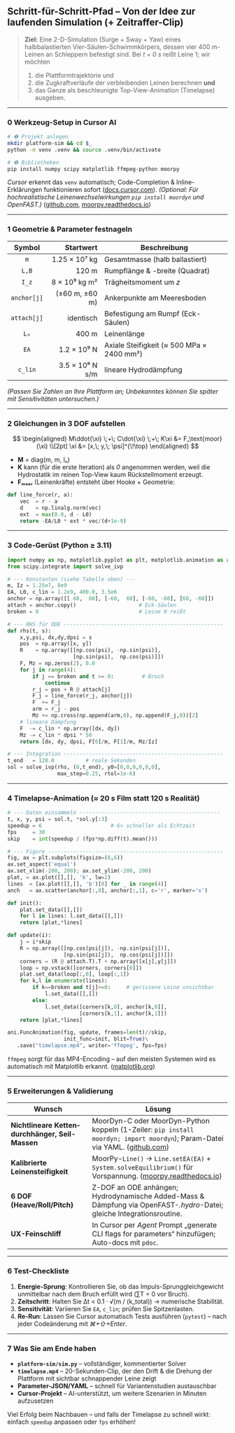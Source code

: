 ## Schritt-für-Schritt-Pfad – Von der Idee zur laufenden Simulation (+ Zeitraffer-Clip)

> **Ziel:**  Eine 2-D-Simulation (Surge + Sway + Yaw) eines halbbalastierten Vier-Säulen-Schwimmkörpers, dessen vier 400 m-Leinen an Schleppern befestigt sind.
> Bei *t = 0 s* reißt Leine 1; wir möchten
>
> 1. die Plattformtrajektorie und
> 2. die Zugkraftverläufe der verbleibenden Leinen berechnen **und**
> 3. das Ganze als beschleunigte Top-View-Animation (Timelapse) ausgeben.

---

### 0  Werkzeug-Setup in Cursor AI

```bash
# ❶ Projekt anlegen
mkdir platform-sim && cd $_
python -m venv .venv && source .venv/bin/activate

# ❷ Bibliotheken
pip install numpy scipy matplotlib ffmpeg-python moorpy
```

*Cursor* erkennt das `venv` automatisch; Code-Completion & Inline-Erklärungen funktionieren sofort ([docs.cursor.com][1]).
*(Optional: Für hochrealistische Leinenwechselwirkungen `pip install moordyn` und OpenFAST.)* ([github.com][2], [moorpy.readthedocs.io][3])

---

### 1  Geometrie & Parameter festnageln

|    Symbol   |       Startwert | Beschreibung                              |
| :---------: | --------------: | ----------------------------------------- |
|     `m`     |   1.25 × 10⁷ kg | Gesamtmasse (halb ballastiert)            |
|    `L,B`    |           120 m | Rumpflänge & -breite (Quadrat)            |
|    `I_z`    |   8 × 10⁹ kg m² | Trägheitsmoment um *z*                    |
| `anchor[j]` |  (±60 m, ±60 m) | Ankerpunkte am Meeresboden                |
| `attach[j]` |       identisch | Befestigung am Rumpf (Eck-Säulen)         |
|     `L₀`    |           400 m | Leinenlänge                               |
|     `EA`    |     1.2 × 10⁹ N | Axiale Steifigkeit (≈ 500 MPa × 2400 mm²) |
|   `c_lin`   | 3.5 × 10⁶ N s/m | lineare Hydrodämpfung                     |

*(Passen Sie Zahlen an Ihre Plattform an; Unbekanntes können Sie später mit Sensitivitäten untersuchen.)*

---

### 2  Gleichungen in 3 DOF aufstellen

$$
\begin{aligned}
M\ddot{\xi} \;+\; C\dot{\xi} \;+\; K\xi &= F_\text{moor}(\xi) \\[2pt]
\xi &= [x,\; y,\; \psi]^{\!\top}
\end{aligned}
$$

* **M** = diag(m, m, Iₙ)
* **K** kann (für die erste Iteration) als *0* angenommen werden, weil die Hydrostatik im reinen Top-View kaum Rückstellmoment erzeugt.
* **Fₘₒₒᵣ** (Leinenkräfte) entsteht über Hooke + Geometrie:

```python
def line_force(r, a):
    vec  = r - a
    d    = np.linalg.norm(vec)
    ext  = max(0.0, d - L0)
    return -EA/L0 * ext * vec/(d+1e-9)
```

---

### 3  Code-Gerüst (Python ≥ 3.11)

```python
import numpy as np, matplotlib.pyplot as plt, matplotlib.animation as ani
from scipy.integrate import solve_ivp

# --- Konstanten (siehe Tabelle oben) ---
m, Iz = 1.25e7, 8e9
EA, L0, c_lin = 1.2e9, 400.0, 3.5e6
anchor = np.array([[ 60,  60], [-60,  60], [-60, -60], [60, -60]])
attach = anchor.copy()                    # Eck-Säulen
broken = 0                                # Leine 0 reißt

# --- RHS für ODE ---------------------------------------------------
def rhs(t, s):
    x,y,psi, dx,dy,dpsi = s
    pos  = np.array([x, y])
    R    = np.array([[np.cos(psi), -np.sin(psi)],
                     [np.sin(psi),  np.cos(psi)]])
    F, Mz = np.zeros(2), 0.0
    for j in range(4):
        if j == broken and t >= 0:         # Bruch
            continue
        r_j = pos + R @ attach[j]
        F_j = line_force(r_j, anchor[j])
        F  += F_j
        arm = r_j - pos
        Mz += np.cross(np.append(arm,0), np.append(F_j,0))[2]
    # lineare Dämpfung
    F  -= c_lin * np.array([dx, dy])
    Mz -= c_lin * dpsi * 50
    return [dx, dy, dpsi, F[0]/m, F[1]/m, Mz/Iz]

# --- Integration ---------------------------------------------------
t_end   = 120.0          # reale Sekunden
sol = solve_ivp(rhs, (0,t_end), y0=[0,0,0,0,0,0],
                max_step=0.25, rtol=1e-6)
```

---

### 4  Timelapse-Animation (≈ 20 s Film statt 120 s Realität)

```python
# --- Daten einsammeln ---------------------------------------------
t, x, y, psi = sol.t, *sol.y[:3]
speedup = 6                      # 6× schneller als Echtzeit
fps     = 30
skip    = int(speedup / (fps*np.diff(t).mean()))

# --- Figure --------------------------------------------------------
fig, ax = plt.subplots(figsize=(6,6))
ax.set_aspect('equal')
ax.set_xlim(-200, 200); ax.set_ylim(-200, 200)
plat, = ax.plot([],[], 'k', lw=2)
lines  = [ax.plot([],[], 'b')[0] for _ in range(4)]
anch   = ax.scatter(anchor[:,0], anchor[:,1], c='r', marker='x')

def init():
    plat.set_data([],[])
    for l in lines: l.set_data([],[])
    return [plat,*lines]

def update(i):
    j = i*skip
    R = np.array([[np.cos(psi[j]), -np.sin(psi[j])],
                  [np.sin(psi[j]),  np.cos(psi[j])]])
    corners = (R @ attach.T).T + np.array([x[j],y[j]])
    loop = np.vstack([corners, corners[0]])
    plat.set_data(loop[:,0], loop[:,1])
    for k,l in enumerate(lines):
        if k==broken and t[j]>=0:     # gerissene Leine unsichtbar
            l.set_data([],[])
        else:
            l.set_data([corners[k,0], anchor[k,0]],
                       [corners[k,1], anchor[k,1]])
    return [plat,*lines]

ani.FuncAnimation(fig, update, frames=len(t)//skip,
                  init_func=init, blit=True)\
   .save("timelapse.mp4", writer='ffmpeg', fps=fps)
```

`ffmpeg` sorgt für das MP4-Encoding – auf den meisten Systemen wird es automatisch mit Matplotlib erkannt.  ([matplotlib.org][4])

---

### 5  Erweiterungen & Validierung

| Wunsch                                           | Lösung                                                                                                                           |
| ------------------------------------------------ | -------------------------------------------------------------------------------------------------------------------------------- |
| **Nichtlineare Ketten­durchhänger, Seil-Massen** | MoorDyn-C oder MoorDyn-Python koppeln (1-Zeiler: `pip install moordyn; import moordyn`); Param-Datei via YAML. ([github.com][2]) |
| **Kalibrierte Leinensteifigkeit**                | MoorPy-`Line()` → `Line.setEA(EA)` + `System.solveEquilibrium()` für Vorspannung. ([moorpy.readthedocs.io][3])                   |
| **6 DOF (Heave/Roll/Pitch)**                     | Z-DOF an ODE anhängen; Hydrodynamische Added-Mass & Dämpfung via OpenFAST-*.hydro*-Datei; gleiche Integrationsroutine.           |
| **UX-Feinschliff**                               | In Cursor per *Agent* Prompt „generate CLI flags for parameters“ hinzufügen; Auto-docs mit `pdoc`.                               |

---

### 6  Test-Checkliste

1. **Energie-Sprung**: Kontrollieren Sie, ob das Impuls-Sprunggleichgewicht unmittelbar nach dem Bruch erfüllt wird (∑T = 0 vor Bruch).
2. **Zeitschritt**: Halten Sie Δt < 0.1 · √(m / (k\_total)) → numerische Stabilität.
3. **Sensitivität**: Variieren Sie `EA`, `c_lin`; prüfen Sie Spitzenlasten.
4. **Re-Run**: Lassen Sie Cursor automatisch Tests ausführen (`pytest`) – nach jeder Codeänderung mit *⌘+⇧+Enter*.

---

### 7  Was Sie am Ende haben

* **`platform-sim/sim.py`** – vollständiger, kommentierter Solver
* **`timelapse.mp4`** – 20-Sekunden-Clip, der den Drift & die Drehung der Plattform mit sichtbar schnappender Leine zeigt
* **Parameter-JSON/YAML** – schnell für Variantenstudien austauschbar
* **Cursor-Projekt** – AI-unterstützt, um weitere Szenarien in Minuten aufzusetzen

Viel Erfolg beim Nachbauen – und falls der Timelapse zu schnell wirkt: einfach `speedup` anpassen oder `fps` erhöhen!

[1]: https://docs.cursor.com/welcome?utm_source=chatgpt.com "Cursor – Welcome to Cursor"
[2]: https://github.com/FloatingArrayDesign/MoorDyn?utm_source=chatgpt.com "FloatingArrayDesign/MoorDyn: a lumped-mass mooring ... - GitHub"
[3]: https://moorpy.readthedocs.io/?utm_source=chatgpt.com "MoorPy — MoorPy 0.9.1 documentation"
[4]: https://matplotlib.org/2.1.2/gallery/animation/basic_example_writer_sgskip.html?utm_source=chatgpt.com "Saving an animation — Matplotlib 2.1.2 documentation"
